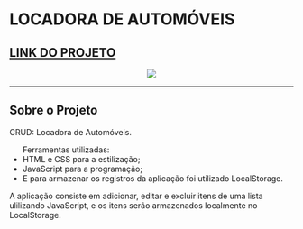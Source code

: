 # LOCADORA DE AUTOMÓVEIS
 
## <a href="https://henrique-lira.github.io/LOCADORA-CRUD-JS/" target="_blank">LINK DO PROJETO</a>
<div align="center" >
<a href="https://henrique-lira.github.io/LOCADORA-CRUD-JS/"><img src="./Gif/Video Locadora de Automoveis.gif"></a>
</div>

---

## Sobre o Projeto

CRUD: Locadora de Automóveis.

<ul>Ferramentas utilizadas:
<li>HTML e CSS para a estilização;</li> 
<li>JavaScript para a programação;</li>
<li>E para armazenar os registros da aplicação foi utilizado LocalStorage.</li>
</ul>

A aplicação consiste em adicionar, editar e excluir itens de uma lista ulilizando JavaScript, e os itens serão armazenados localmente no LocalStorage.
